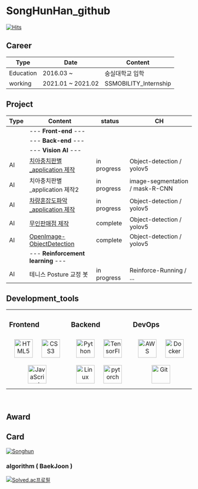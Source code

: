 # SongHunHan_github

[![Hits](https://hits.seeyoufarm.com/api/count/incr/badge.svg?url=https%3A%2F%2Fgithub.com%2FSongHunHan&count_bg=%23FF8888&title_bg=%239BB1FF&icon=&icon_color=%23D99595&title=visit+&edge_flat=false)](https://hits.seeyoufarm.com)


## Career

| Type | Date | Content | 
|------|---|---|
| Education | 2016.03 ~ | 숭실대학교 입학 |
| working | 2021.01 ~ 2021.02 | SSMOBILITY_Internship |


## Project

| Type | Content | status | CH |
|---|---|---|---|
||  --- <b>Front-end</b>  --- ||
||  --- <b>Back-end</b>  --- ||
||  --- <b>Vision AI</b>  --- ||
| AI | [치아충치판별_application 제작](https://github.com/SongHunHan/AI_yolov5_cavityDetection) | in progress | Object-detection / yolov5 |
| AI | 치아충치판별_application 제작2 | in progress | image-segmentation / mask-R-CNN |
| AI | [차량혼잡도파악_application 제작](https://github.com/SongHunHan/AI_yolov5_vehicleDetection) | in progress | Object-detection / yolov5 |
| AI | [무인판매점 제작](https://github.com/SongHunHan/AI_yolov5_autoshop) | complete | Object-detection / yolov5 |
| AI | [OpenImage-ObjectDetection](https://github.com/SongHunHan/OpenImage-ObjectDetection) | complete | Object-detection / yolov5 | using OIDv4 |
||  --- <b>Reinforcement learning</b>  --- ||
| AI | 테니스 Posture 교정 봇 | in progress | Reinforce-Running / ... |

## Development_tools

<table><tr><td valign="top" width="33%">

### Frontend  
<div align="center">  
<img style="margin: 10px" src="https://profilinator.rishav.dev/skills-assets/html5-original-wordmark.svg" alt="HTML5" height="50" />  
<img style="margin: 10px" src="https://profilinator.rishav.dev/skills-assets/css3-original-wordmark.svg" alt="CSS3" height="50" />  
<img style="margin: 10px" src="https://profilinator.rishav.dev/skills-assets/javascript-original.svg" alt="JavaScript" height="50" />  
</div>

</td><td valign="top" width="33%">

### Backend  
<div align="center">  
<img style="margin: 10px" src="https://profilinator.rishav.dev/skills-assets/python-original.svg" alt="Python" height="50" />  
<img style="margin: 10px" src="https://profilinator.rishav.dev/skills-assets/tensorflow-icon.svg" alt="TensorFlow" height="50" />  
<img style="margin: 10px" src="https://profilinator.rishav.dev/skills-assets/linux-original.svg" alt="Linux" height="50" />  
<img style="margin: 10px" src="https://profilinator.rishav.dev/skills-assets/pytorch-icon.svg" alt="pytorch" height="50" />  
</div>

</td><td valign="top" width="33%">

### DevOps  
<div align="center">  
<img style="margin: 10px" src="https://profilinator.rishav.dev/skills-assets/amazonwebservices-original-wordmark.svg" alt="AWS" height="50" />  
<img style="margin: 10px" src="https://profilinator.rishav.dev/skills-assets/docker-original-wordmark.svg" alt="Docker" height="50" />  
<img style="margin: 10px" src="https://profilinator.rishav.dev/skills-assets/git-scm-icon.svg" alt="Git" height="50" />  
</div>

</td></tr></table>  

<br/>  

## Award

## Card

[![Songhun](https://github-readme-stats.vercel.app/api?username=SongHunHan)](https://github.com/SongHunHan)

### algorithm ( BaekJoon )
[![Solved.ac프로필](http://mazassumnida.wtf/api/v2/generate_badge?boj=gksthdgns3)](https://solved.ac/profile/gksthdgns3)
